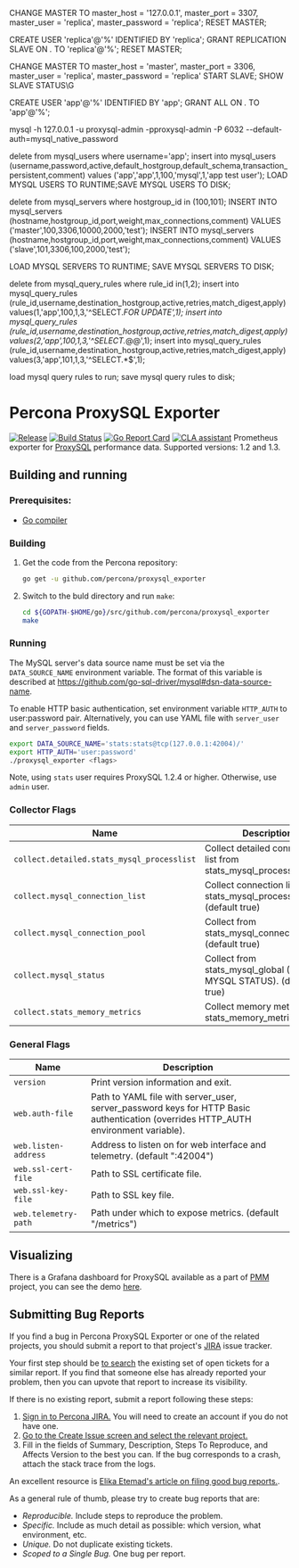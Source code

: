 CHANGE MASTER TO master_host = '127.0.0.1', master_port = 3307, master_user = 'replica', master_password = 'replica';
RESET MASTER;

CREATE USER 'replica'@'%' IDENTIFIED BY 'replica';
GRANT REPLICATION SLAVE ON *.* TO 'replica'@'%';
RESET MASTER;

CHANGE MASTER TO master_host = 'master', master_port = 3306, master_user = 'replica', master_password = 'replica'
START SLAVE;
SHOW SLAVE STATUS\G

CREATE USER 'app'@'%' IDENTIFIED BY 'app';
GRANT ALL ON *.* TO 'app'@'%';



mysql -h 127.0.0.1 -u proxysql-admin -pproxysql-admin -P 6032 --default-auth=mysql_native_password



delete from mysql_users where username='app';
insert into mysql_users (username,password,active,default_hostgroup,default_schema,transaction_persistent,comment) values ('app','app',1,100,'mysql',1,'app test user');
LOAD MYSQL USERS TO RUNTIME;SAVE MYSQL USERS TO DISK;



delete from mysql_servers where hostgroup_id in (100,101);
INSERT INTO mysql_servers (hostname,hostgroup_id,port,weight,max_connections,comment) VALUES
('master',100,3306,10000,2000,'test');
INSERT INTO mysql_servers (hostname,hostgroup_id,port,weight,max_connections,comment) VALUES
('slave',101,3306,100,2000,'test');

LOAD MYSQL SERVERS TO RUNTIME; SAVE MYSQL SERVERS TO DISK;



delete from mysql_query_rules where rule_id in(1,2);
insert into mysql_query_rules (rule_id,username,destination_hostgroup,active,retries,match_digest,apply) values(1,'app',100,1,3,'^SELECT.*FOR UPDATE',1);
insert into mysql_query_rules (rule_id,username,destination_hostgroup,active,retries,match_digest,apply) values(2,'app',100,1,3,'^SELECT.*@@',1);
insert into mysql_query_rules (rule_id,username,destination_hostgroup,active,retries,match_digest,apply) values(3,'app',101,1,3,'^SELECT.*$',1);

load mysql query rules to run;
save mysql query rules to disk;




# Percona ProxySQL Exporter

[![Release](https://github-release-version.herokuapp.com/github/percona/proxysql_exporter/release.svg?style=flat)](https://github.com/percona/proxysql_exporter/releases/latest)
[![Build Status](https://travis-ci.org/percona/proxysql_exporter.svg?branch=master)](https://travis-ci.org/percona/proxysql_exporter)
[![Go Report Card](https://goreportcard.com/badge/github.com/percona/proxysql_exporter)](https://goreportcard.com/report/github.com/percona/proxysql_exporter)
[![CLA assistant](https://cla-assistant.percona.com/readme/badge/percona/proxysql_exporter)](https://cla-assistant.percona.com/percona/proxysql_exporter)
Prometheus exporter for [ProxySQL](https://github.com/sysown/proxysql) performance data.
Supported versions: 1.2 and 1.3.


## Building and running

### Prerequisites:

* [Go compiler](https://golang.org/dl/)

### Building

1. Get the code from the Percona repository:

    ```bash
    go get -u github.com/percona/proxysql_exporter
    ```
 2. Switch to the buld directory and run `make`:

    ```bash
    cd ${GOPATH-$HOME/go}/src/github.com/percona/proxysql_exporter
    make
    ```

### Running

The MySQL server's data source name must be set via the `DATA_SOURCE_NAME` environment variable. The format of this
variable is described at https://github.com/go-sql-driver/mysql#dsn-data-source-name.

To enable HTTP basic authentication, set environment variable `HTTP_AUTH` to user:password pair. Alternatively, you can
use YAML file with `server_user` and `server_password` fields.

```bash
export DATA_SOURCE_NAME='stats:stats@tcp(127.0.0.1:42004)/'
export HTTP_AUTH='user:password'
./proxysql_exporter <flags>
```

Note, using `stats` user requires ProxySQL 1.2.4 or higher. Otherwise, use `admin` user.

### Collector Flags

Name                                       | Description
-------------------------------------------|------------
`collect.detailed.stats_mysql_processlist` | Collect detailed connection list from stats_mysql_processlist.
`collect.mysql_connection_list`            | Collect connection list from stats_mysql_processlist. (default true)
`collect.mysql_connection_pool`            | Collect from stats_mysql_connection_pool. (default true)
`collect.mysql_status`                     | Collect from stats_mysql_global (SHOW MYSQL STATUS). (default true)
`collect.stats_memory_metrics`             | Collect memory metrics from stats_memory_metrics.


### General Flags

Name                 | Description
---------------------|------------
`version`            | Print version information and exit.
`web.auth-file`      | Path to YAML file with server_user, server_password keys for HTTP Basic authentication (overrides HTTP_AUTH environment variable).
`web.listen-address` | Address to listen on for web interface and telemetry. (default ":42004")
`web.ssl-cert-file`  | Path to SSL certificate file.
`web.ssl-key-file`   | Path to SSL key file.
`web.telemetry-path` | Path under which to expose metrics. (default "/metrics")


## Visualizing

There is a Grafana dashboard for ProxySQL available as a part of [PMM](https://www.percona.com/doc/percona-monitoring-and-management/index.html) project, you can see the demo [here](https://pmmdemo.percona.com/graph/dashboard/db/proxysql-overview).


## Submitting Bug Reports

If you find a bug in Percona ProxySQL Exporter or one of the related projects, you should submit a report to that project's [JIRA](https://jira.percona.com) issue tracker.

Your first step should be [to search](https://jira.percona.com/issues/?jql=project=PMM%20AND%20component=ProxySQL_Exporter) the existing set of open tickets for a similar report. If you find that someone else has already reported your problem, then you can upvote that report to increase its visibility.

If there is no existing report, submit a report following these steps:

1. [Sign in to Percona JIRA.](https://jira.percona.com/login.jsp) You will need to create an account if you do not have one.
2. [Go to the Create Issue screen and select the relevant project.](https://jira.percona.com/secure/CreateIssueDetails!init.jspa?pid=11600&issuetype=1&priority=3&components=11601)
3. Fill in the fields of Summary, Description, Steps To Reproduce, and Affects Version to the best you can. If the bug corresponds to a crash, attach the stack trace from the logs.

An excellent resource is [Elika Etemad's article on filing good bug reports.](http://fantasai.inkedblade.net/style/talks/filing-good-bugs/).

As a general rule of thumb, please try to create bug reports that are:

- *Reproducible.* Include steps to reproduce the problem.
- *Specific.* Include as much detail as possible: which version, what environment, etc.
- *Unique.* Do not duplicate existing tickets.
- *Scoped to a Single Bug.* One bug per report.

